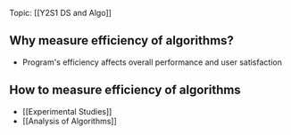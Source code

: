 Topic: [[Y2S1 DS and Algo]]

## Why measure efficiency of algorithms?
- Program's efficiency affects overall performance and user satisfaction

## How to measure efficiency of algorithms
- [[Experimental Studies]]
- [[Analysis of Algorithms]]